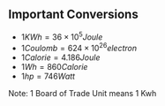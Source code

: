 ## Important Conversions

* $1 KWh = 36 \times 10^5 Joule$
* $1 Coulomb = 624 \times 10^26 electron$
* $1 Calorie = 4.186 Joule$
* $1 Wh = 860 Calorie$
* $1 hp = 746 Watt$

Note: 1 Board of Trade Unit means 1 Kwh




